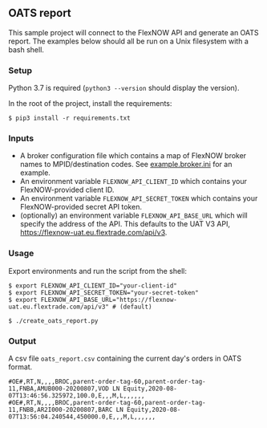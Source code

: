 ## OATS report

This sample project will connect to the FlexNOW API and generate an OATS report. The examples below should all be run on a Unix filesystem with a bash shell.

### Setup

Python 3.7 is required (`python3 --version` should display the version).

In the root of the project, install the requirements:

```console
$ pip3 install -r requirements.txt

```

### Inputs

* A broker configuration file which contains a map of FlexNOW broker names to MPID/destination codes. See [example.broker.ini](example.broker.ini) for an example.
* An environment variable `FLEXNOW_API_CLIENT_ID` which contains your FlexNOW-provided client ID.
* An environment variable `FLEXNOW_API_SECRET_TOKEN` which contains your FlexNOW-provided secret API token.
* (optionally) an environment variable `FLEXNOW_API_BASE_URL` which will specify the address of the API. This defaults to the UAT V3 API, https://flexnow-uat.eu.flextrade.com/api/v3.

### Usage

Export environments and run the script from the shell:

```console
$ export FLEXNOW_API_CLIENT_ID="your-client-id"
$ export FLEXNOW_API_SECRET_TOKEN="your-secret-token"
$ export FLEXNOW_API_BASE_URL="https://flexnow-uat.eu.flextrade.com/api/v3" # (default)

$ ./create_oats_report.py
```

### Output

A csv file `oats_report.csv` containing the current day's orders in OATS format.
```
#OE#,RT,N,,,,BROC,parent-order-tag-60,parent-order-tag-11,FNBA,AMUB000-20200807,VOD LN Equity,2020-08-07T13:46:56.325972,100.0,E,,,M,L,,,,,,
#OE#,RT,N,,,,BROC,parent-order-tag-60,parent-order-tag-11,FNBB,AR2I000-20200807,BARC LN Equity,2020-08-07T13:56:04.240544,450000.0,E,,,M,L,,,,,,
```

